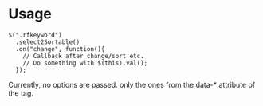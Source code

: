 Usage
=====

```
$(".rfkeyword")    
  .select2Sortable()
  .on("change", function(){
    // Callback after change/sort etc.
    // Do something with $(this).val();
  });  
```

Currently, no options are passed. only the ones from the data-* attribute of the tag.
